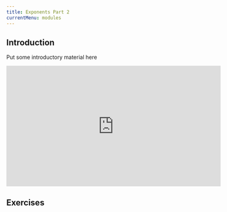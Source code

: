 ```yaml
---
title: Exponents Part 2
currentMenu: modules
---
```


## Introduction  

Put some introductory material here

<div class="youtube-wrapper"><iframe width="560" height="315" src="https://www.youtube.com/embed/1Nt-t9YJM8k?list=PL238F98B2C6422A95" frameborder="0" allowfullscreen></iframe></div>

## Exercises